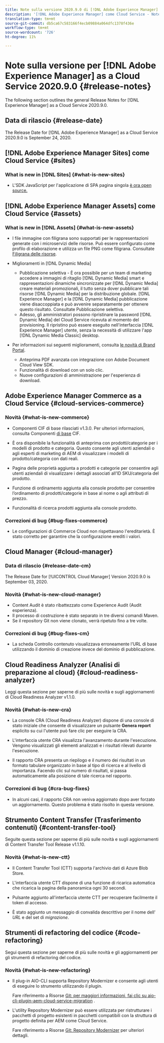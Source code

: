 ```yaml
---
title: Note sulla versione 2020.9.0 di [!DNL Adobe Experience Manager] as a Cloud Service.
description: '[!DNL Adobe Experience Manager] come Cloud Service - Note sulla versione 2020.9.0.'
translation-type: tm+mt
source-git-commit: db5ca67c583166f4ecb09884a064dfc1378f436e
workflow-type: tm+mt
source-wordcount: '726'
ht-degree: 11%

---
```



# Note sulla versione per [!DNL Adobe Experience Manager] as a Cloud Service 2020.9.0 {#release-notes}

The following section outlines the general Release Notes for [!DNL Experience Manager] as a Cloud Service 2020.9.0.

## Data di rilascio {#release-date}

The Release Date for [!DNL Adobe Experience Manager] as a Cloud Service 2020.9.0 is September 24, 2020.

## [!DNL Adobe Experience Manager Sites] come Cloud Service {#sites}

### What is new in [!DNL Sites] {#what-is-new-sites}

* L&#39;SDK JavaScript per l&#39;applicazione di SPA pagina singola [è ora open source.](/help/implementing/developing/spa/reference-materials.md)

## [!DNL Adobe Experience Manager Assets] come Cloud Service {#assets}

### What is new in [!DNL Assets] {#what-is-new-assets}

* I file immagine con filigrana sono supportati per le rappresentazioni generate con i microservizi delle risorse. Può essere configurato come profilo di elaborazione e utilizza un file PNG come filigrana. Consultate [Filigrana delle risorse](/help/assets/watermark-assets.md).

* Miglioramenti in [!DNL Dynamic Media]

   * Pubblicazione selettiva - È ora possibile per un team di marketing accedere a immagini di ritaglio [!DNL Dynamic Media] smart e rappresentazioni dinamiche sincronizzate per [!DNL Dynamic Media] creare materiali promozionali, il tutto senza dover pubblicare tali risorse [!DNL Dynamic Media] per la distribuzione globale. [!DNL Experience Manager] e la [!DNL Dynamic Media] pubblicazione viene disaccoppiata e può avvenire separatamente per ottenere questo risultato. Consultate Pubblicazione [](/help/assets/dynamic-media/selective-publishing.md)selettiva.
   * Adesso, gli amministratori possono ripristinare la password [!DNL Dynamic Media] del Cloud Service ricevuta al momento del provisioning. Il ripristino può essere eseguito nell&#39;interfaccia [!DNL Experience Manager] utente, senza la necessità di utilizzare l&#39;app [!DNL Dynamic Media Classic] desktop.

* Per informazioni sui seguenti miglioramenti, consulta [le novità di Brand Portal](https://docs.adobe.com/content/help/it-IT/experience-manager-brand-portal/using/introduction/whats-new.html).

   * Anteprima PDF avanzata con integrazione con Adobe Document Cloud View SDK.
   * Funzionalità di download con un solo clic.
   * Nuove configurazioni di amministrazione per l&#39;esperienza di download.

<!--
### Bugs Fixed {#bugs-fixed-assets}

TBD: list of Assets aaCS bugs that are fixed.
-->

## Adobe Experience Manager Commerce as a Cloud Service {#cloud-services-commerce}

### Novità {#what-is-new-commerce}

* Componenti CIF di base rilasciati v1.3.0. Per ulteriori informazioni, consulta Componenti [di base](https://github.com/adobe/aem-core-cif-components/releases/tag/core-cif-components-reactor-1.3.0) CIF.

* È ora disponibile la funzionalità di anteprima con prodotti/categorie per i modelli di prodotto e categoria. Questo consente agli utenti aziendali o agli esperti di marketing di AEM di visualizzare i modelli di prodotto/categoria con dati reali.

* Pagina delle proprietà aggiunta a prodotti e categorie per consentire agli utenti aziendali di visualizzare i dettagli associati all’ID SKU/categoria del prodotto.

* Funzione di ordinamento aggiunta alla console prodotto per consentire l’ordinamento di prodotti/categorie in base al nome o agli attributi di prezzo.

* Funzionalità di ricerca prodotti aggiunta alla console prodotto.

### Correzioni di bug {#bug-fixes-commerce}

* Le configurazioni di Commerce Cloud non rispettavano l&#39;ereditarietà. È stato corretto per garantire che la configurazione erediti i valori.

## Cloud Manager {#cloud-manager}

### Data di rilascio {#release-date-cm}

The Release Date for [!UICONTROL Cloud Manager] Version 2020.9.0 is September 03, 2020.

### Novità {#what-is-new-cloud-manager}

* Content Audit è stato ribattezzato come Experience Audit (Audit esperienza).
* Il processo di costruzione è stato separato in tre diversi comandi Maven.
* Se il repository Git non viene clonato, verrà ripetuto fino a tre volte.

### Correzioni di bug {#bug-fixes-cm}

* La scheda Controllo contenuto visualizzava erroneamente l’URL di base utilizzando il dominio di creazione invece del dominio di pubblicazione.

## Cloud Readiness Analyzer (Analisi di preparazione al cloud) {#cloud-readiness-analyzer}

Leggi questa sezione per saperne di più sulle novità e sugli aggiornamenti di Cloud Readiness Analyzer v1.1.0.

### Novità {#what-is-new-cra}

* La console CRA (Cloud Readiness Analyzer) dispone di una console di stato iniziale che consente di visualizzare un pulsante **Genera report** esplicito su cui l&#39;utente può fare clic per eseguire la CRA.

* L&#39;interfaccia utente CRA visualizza l&#39;avanzamento durante l&#39;esecuzione. Vengono visualizzati gli elementi analizzati e i risultati rilevati durante l&#39;esecuzione.

* Il rapporto CRA presenta un riepilogo e il numero dei risultati in un formato tabulare organizzato in base al tipo di ricerca e al livello di importanza. Facendo clic sul numero di risultati, si passa automaticamente alla posizione di tale ricerca nel rapporto.

### Correzioni di bug {#cra-bug-fixes}

* In alcuni casi, il rapporto CRA non veniva aggiornato dopo aver forzato un aggiornamento. Questo problema è stato risolto in questa versione.

## Strumento Content Transfer (Trasferimento contenuti) {#content-transfer-tool}

Seguite questa sezione per saperne di più sulle novità e sugli aggiornamenti di Content Transfer Tool Release v1.1.10.

### Novità {#what-is-new-ctt}

* Il Content Transfer Tool (CTT) supporta l&#39;archivio dati di Azure Blob Store.

* L&#39;interfaccia utente CTT dispone di una funzione di ricarica automatica che ricarica la pagina della panoramica ogni 30 secondi.

* Pulsante aggiunto all&#39;interfaccia utente CTT per recuperare facilmente il token *di* accesso.

* È stato aggiunto un messaggio di convalida descrittivo per il nome dell&#39; *URL* e del set di *migrazione*.

## Strumenti di refactoring del codice {#code-refactoring}

Segui questa sezione per saperne di più sulle novità e gli aggiornamenti per gli strumenti di refactoring del codice.

### Novità {#what-is-new-refactoring}

* Il plug-in AIO-CLI supporta Repository Modernizer e consente agli utenti di eseguire lo strumento utilizzando il plugin.

   Fare riferimento a Risorse [Git: per maggiori informazioni, fai clic su aio-cli-plugin-aem-cloud-service-migration](https://github.com/adobe/aio-cli-plugin-aem-cloud-service-migration) .

* L&#39;utility Repository Modernizer può essere utilizzata per ristrutturare i pacchetti di progetto esistenti in pacchetti compatibili con la struttura di progetto definita per AEM come Cloud Service.

   Fare riferimento a Risorse [Git: Repository Modernizer](https://github.com/adobe/aem-cloud-service-source-migration/tree/master/packages/repository-modernizer) per ulteriori dettagli.


